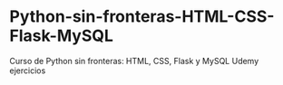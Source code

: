 # Python-sin-fronteras-HTML-CSS-Flask-MySQL
 Curso de Python sin fronteras: HTML, CSS, Flask y MySQL Udemy  ejercicios
